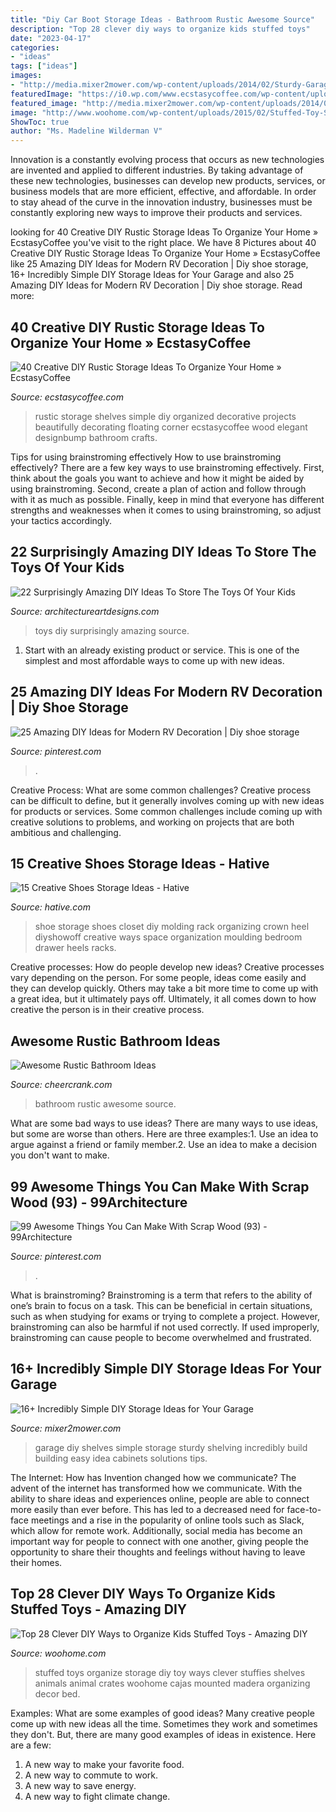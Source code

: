 ```yaml
---
title: "Diy Car Boot Storage Ideas - Bathroom Rustic Awesome Source"
description: "Top 28 clever diy ways to organize kids stuffed toys"
date: "2023-04-17"
categories:
- "ideas"
tags: ["ideas"]
images:
- "http://media.mixer2mower.com/wp-content/uploads/2014/02/Sturdy-Garage-Shelves-600x450.jpg"
featuredImage: "https://i0.wp.com/www.ecstasycoffee.com/wp-content/uploads/2016/08/Simple-rustic-shelves.jpg?resize=750%2C1434"
featured_image: "http://media.mixer2mower.com/wp-content/uploads/2014/02/Sturdy-Garage-Shelves-600x450.jpg"
image: "http://www.woohome.com/wp-content/uploads/2015/02/Stuffed-Toy-Storage-woohome-20.jpg"
ShowToc: true
author: "Ms. Madeline Wilderman V"
---
```



Innovation is a constantly evolving process that occurs as new technologies are invented and applied to different industries. By taking advantage of these new technologies, businesses can develop new products, services, or business models that are more efficient, effective, and affordable. In order to stay ahead of the curve in the innovation industry, businesses must be constantly exploring new ways to improve their products and services.

	

		
looking for 40 Creative DIY Rustic Storage Ideas To Organize Your Home » EcstasyCoffee you've visit to the right place. We have 8 Pictures about 40 Creative DIY Rustic Storage Ideas To Organize Your Home » EcstasyCoffee like 25 Amazing DIY Ideas for Modern RV Decoration | Diy shoe storage, 16+ Incredibly Simple DIY Storage Ideas for Your Garage and also 25 Amazing DIY Ideas for Modern RV Decoration | Diy shoe storage. Read more:
		
    
## 40 Creative DIY Rustic Storage Ideas To Organize Your Home » EcstasyCoffee

<img loading=lazy src="https://i0.wp.com/www.ecstasycoffee.com/wp-content/uploads/2016/08/Simple-rustic-shelves.jpg?resize=750%2C1434" onerror="this.onerror=null;this.src='https://tse2.mm.bing.net/th?id=OIP.ZPFVgoIqwa4bhFkZUR8hkwHaOK&amp;pid=15.1';" alt="40 Creative DIY Rustic Storage Ideas To Organize Your Home » EcstasyCoffee">

_Source: ecstasycoffee.com_

>rustic storage shelves simple diy organized decorative projects beautifully decorating floating corner ecstasycoffee wood elegant designbump bathroom crafts. 

	

Tips for using brainstroming effectively
How to use brainstroming effectively?
There are a few key ways to use brainstroming effectively. First, think about the goals you want to achieve and how it might be aided by using brainstroming. Second, create a plan of action and follow through with it as much as possible. Finally, keep in mind that everyone has different strengths and weaknesses when it comes to using brainstroming, so adjust your tactics accordingly.

    
## 22 Surprisingly Amazing DIY Ideas To Store The Toys Of Your Kids

<img loading=lazy src="https://www.architectureartdesigns.com/wp-content/uploads/2016/04/20-7.jpg" onerror="this.onerror=null;this.src='https://tse3.mm.bing.net/th?id=OIP.s2EL1LKfhQqGdq-P0OatqwHaLH&amp;pid=15.1';" alt="22 Surprisingly Amazing DIY Ideas To Store The Toys Of Your Kids">

_Source: architectureartdesigns.com_

>toys diy surprisingly amazing source. 

	

1. Start with an already existing product or service. This is one of the simplest and most affordable ways to come up with new ideas.

    
## 25 Amazing DIY Ideas For Modern RV Decoration | Diy Shoe Storage

<img loading=lazy src="https://i.pinimg.com/736x/3d/6c/c8/3d6cc8c2fca574d8897a686eba919865.jpg" onerror="this.onerror=null;this.src='https://tse2.mm.bing.net/th?id=OIP.jFXbwu5t1zNQaoKXWJ7aDwHaKy&amp;pid=15.1';" alt="25 Amazing DIY Ideas for Modern RV Decoration | Diy shoe storage">

_Source: pinterest.com_

>. 

	

Creative Process: What are some common challenges?
Creative process can be difficult to define, but it generally involves coming up with new ideas for products or services. Some common challenges include coming up with creative solutions to problems, and working on projects that are both ambitious and challenging.

    
## 15 Creative Shoes Storage Ideas - Hative

<img loading=lazy src="https://hative.com/wp-content/uploads/2014/11/shoes-storage-ideas/5-decorative-molding.jpg" onerror="this.onerror=null;this.src='https://tse2.mm.bing.net/th?id=OIP.TE0LJpjb0GXjk1cSIcfdTwHaLH&amp;pid=15.1';" alt="15 Creative Shoes Storage Ideas - Hative">

_Source: hative.com_

>shoe storage shoes closet diy molding rack organizing crown heel diyshowoff creative ways space organization moulding bedroom drawer heels racks. 

	

Creative processes: How do people develop new ideas?
Creative processes vary depending on the person. For some people, ideas come easily and they can develop quickly. Others may take a bit more time to come up with a great idea, but it ultimately pays off. Ultimately, it all comes down to how creative the person is in their creative process.

    
## Awesome Rustic Bathroom Ideas

<img loading=lazy src="https://www.cheercrank.com/wp-content/uploads/2015/12/10-rustic-bathroom-ideas.jpg" onerror="this.onerror=null;this.src='https://tse3.mm.bing.net/th?id=OIP.HN3NfDRGwzsnRJYwhFnXXAHaLH&amp;pid=15.1';" alt="Awesome Rustic Bathroom Ideas">

_Source: cheercrank.com_

>bathroom rustic awesome source. 

	

What are some bad ways to use ideas?
There are many ways to use ideas, but some are worse than others. Here are three examples:1. Use an idea to argue against a friend or family member.2. Use an idea to make a decision you don't want to make.
    
## 99 Awesome Things You Can Make With Scrap Wood (93) - 99Architecture

<img loading=lazy src="https://i.pinimg.com/736x/bd/f3/d2/bdf3d28126211f0ac680fc2dbc3d50d2.jpg" onerror="this.onerror=null;this.src='https://tse2.mm.bing.net/th?id=OIP.3xVRElVZOi2VQ-b_moNVPwHaLD&amp;pid=15.1';" alt="99 Awesome Things You Can Make With Scrap Wood (93) - 99Architecture">

_Source: pinterest.com_

>. 

	

What is brainstroming?
Brainstroming is a term that refers to the ability of one’s brain to focus on a task. This can be beneficial in certain situations, such as when studying for exams or trying to complete a project. However, brainstroming can also be harmful if not used correctly. If used improperly, brainstroming can cause people to become overwhelmed and frustrated.

    
## 16+ Incredibly Simple DIY Storage Ideas For Your Garage

<img loading=lazy src="http://media.mixer2mower.com/wp-content/uploads/2014/02/Sturdy-Garage-Shelves-600x450.jpg" onerror="this.onerror=null;this.src='https://tse4.mm.bing.net/th?id=OIP.YrTdL3dQcPmMrY4Xi8Sp6gHaFj&amp;pid=15.1';" alt="16+ Incredibly Simple DIY Storage Ideas for Your Garage">

_Source: mixer2mower.com_

>garage diy shelves simple storage sturdy shelving incredibly build building easy idea cabinets solutions tips. 

	

The Internet: How has Invention changed how we communicate?
The advent of the internet has transformed how we communicate. With the ability to share ideas and experiences online, people are able to connect more easily than ever before. This has led to a decreased need for face-to-face meetings and a rise in the popularity of online tools such as Slack, which allow for remote work. Additionally, social media has become an important way for people to connect with one another, giving people the opportunity to share their thoughts and feelings without having to leave their homes.

    
## Top 28 Clever DIY Ways To Organize Kids Stuffed Toys - Amazing DIY

<img loading=lazy src="http://www.woohome.com/wp-content/uploads/2015/02/Stuffed-Toy-Storage-woohome-20.jpg" onerror="this.onerror=null;this.src='https://tse2.mm.bing.net/th?id=OIP.egPhH-IoAUxJVoljFySnVwHaJ3&amp;pid=15.1';" alt="Top 28 Clever DIY Ways to Organize Kids Stuffed Toys - Amazing DIY">

_Source: woohome.com_

>stuffed toys organize storage diy toy ways clever stuffies shelves animals animal crates woohome cajas mounted madera organizing decor bed. 

	

Examples: What are some examples of good ideas?
Many creative people come up with new ideas all the time. Sometimes they work and sometimes they don't. But, there are many good examples of ideas in existence. Here are a few: 
1) A new way to make your favorite food. 
2) A new way to commute to work. 
3) A new way to save energy. 
4) A new way to fight climate change.

